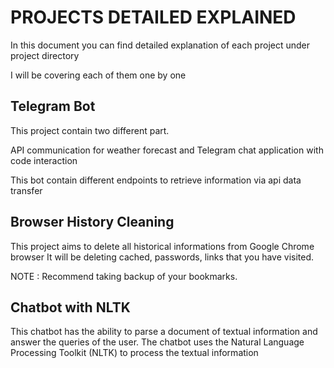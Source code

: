 # PROJECTS DETAILED EXPLAINED
In this document you can find detailed explanation of each project under project directory

I will be covering each of them one by one

## Telegram Bot
This project contain two different part. 

API communication for weather forecast and Telegram chat application with code interaction

This bot contain different endpoints to retrieve information via api data transfer
## Browser History Cleaning
This project aims to delete all historical informations from Google Chrome browser
It will be deleting cached, passwords, links that you have visited.

NOTE : Recommend taking backup of your bookmarks.

## Chatbot with NLTK
This chatbot has the ability to parse a document of textual information and answer the queries of the user. The chatbot uses the Natural Language Processing Toolkit (NLTK) to process the textual information